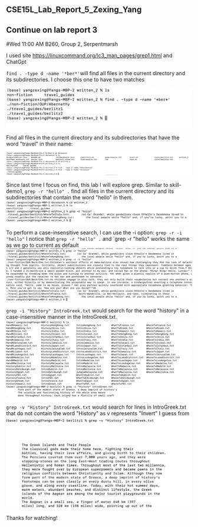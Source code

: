 ## CSE15L_Lab_Report_5_Zexing_Yang
## Continue on lab report 3
#Wed 11:00 AM B260, Group 2, Serpentmarsh



I used site https://linuxcommand.org/lc3_man_pages/grep1.html and ChatGpt




`find . -type d -name '*ber*'`will find all files in the current directory and its subdirectories.
I choose this one to have two matches



![Image](report5-6.png)


Find all files in the current directory and its subdirectories that have the word "travel" in their name:

![Image](report5-1.png)






Since last time I focus on find, this lab I will explore grep. Similar to skill-demo1, 
`grep -r "hello" .` find all files in the current directory and its subdirectories that contain the word "hello" in them.
![Image](report5-2.png)





 To perform a case-insensitive search, I can use the -i option: `grep -r -i "hello"`
 I notice that `grep -r "hello" .` and `grep -r "hello" works the same as we go to current as default
![Image](report5-3.png)
 
 
 
 
 `grep -i "History" IntroGreek.txt` would search for the word "history" in a case-insensitive manner in the IntroGreek.txt.
![Image](report5-4.png)






`grep -v "History" IntroGreek.txt` would search for lines in IntroGreek.txt that do not contain the word "History" 
as v represents "Invert" I guess from 
![Image](report5-5.png)




Thanks for watching!



